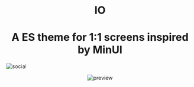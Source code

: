 <h1 align="center">IO</h1>

<h1 align="center">A ES theme for 1:1 screens inspired by MinUI</h1>

![social](https://github.com/user-attachments/assets/c34ac2d1-cee8-43f4-9872-01fba125847d)

</hr>

<div align="center">

![preview](https://github.com/user-attachments/assets/76a90c0a-3b4d-42e9-a864-8e6876b3ce6f)


</div>
